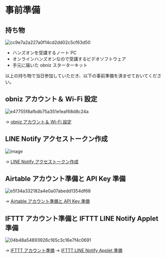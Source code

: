 # 事前準備

## 持ち物

![cc9e7a2a227a0f14cd2dd02c5cf63d50](https://i.gyazo.com/cc9e7a2a227a0f14cd2dd02c5cf63d50.jpg)

- ハンズオンを受講するノート PC
- オンラインハンズオンなので受講するビデオソフトウェア
- 手元に届いた obniz スターターキット

以上の持ち物で当日参加していただき、以下の事前準備を済ませておいてください。

## obniz アカウント＆ Wi-Fi 設定

![e47755f8afbdb75a351e1eaf68d8c24a](https://i.gyazo.com/e47755f8afbdb75a351e1eaf68d8c24a.png)

→ [obniz アカウント＆ Wi-Fi 設定](00-obniz.md)

## LINE Notify アクセストークン作成

![image](https://i.gyazo.com/c45ee309aa6793bc12f67c24f3a905ce.png)

→ [LINE Notify アクセストークン作成](01-line-notify.md)

## Airtable アカウント準備と API Key 準備

![e5f34a332182a4e0a07abedd1354df68](https://i.gyazo.com/e5f34a332182a4e0a07abedd1354df68.png)

→ [Airtable アカウント準備と API Key 準備](02-airtable.md)

## IFTTT アカウント準備と IFTTT LINE Notify Applet 準備

![04b48a54893926c165c3c16e7f4c0691](https://i.gyazo.com/04b48a54893926c165c3c16e7f4c0691.png)

→ [IFTTT アカウント準備](03-01-ifttt.md)
→ [IFTTT LINE Notify Applet 準備](03-02-line-notify-applet.md)